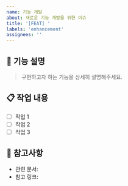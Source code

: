 ```yaml
---
name: 기능 개발
about: 새로운 기능 개발을 위한 이슈
title: '[FEAT] '
labels: 'enhancement'
assignees: ''
---
```


## 📌 기능 설명
> 구현하고자 하는 기능을 상세히 설명해주세요.

## 📋 작업 내용
- [ ] 작업 1
- [ ] 작업 2
- [ ] 작업 3

## 📎 참고사항
- 관련 문서:
- 참고 링크: